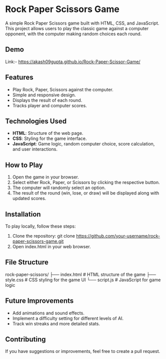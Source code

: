 # Rock Paper Scissors Game

A simple Rock Paper Scissors game built with HTML, CSS, and JavaScript. This project allows users to play the classic game against a computer opponent, with the computer making random choices each round.

## Demo

Link:- https://akash09gupta.github.io/Rock-Paper-Scissor-Game/

## Features

- Play Rock, Paper, Scissors against the computer.
- Simple and responsive design.
- Displays the result of each round.
- Tracks player and computer scores.

## Technologies Used

- **HTML**: Structure of the web page.
- **CSS**: Styling for the game interface.
- **JavaScript**: Game logic, random computer choice, score calculation, and user interactions.

## How to Play

1. Open the game in your browser.
2. Select either Rock, Paper, or Scissors by clicking the respective button.
3. The computer will randomly select an option.
4. The result of the round (win, lose, or draw) will be displayed along with updated scores.

## Installation

To play locally, follow these steps:

1. Clone the repository:
   git clone https://github.com/your-username/rock-paper-scissors-game.git
2. Open index.html in your web browser.

## File Structure

rock-paper-scissors/
├── index.html          # HTML structure of the game
├── style.css           # CSS styling for the game UI
└── script.js           # JavaScript for game logic

## Future Improvements

- Add animations and sound effects.
- Implement a difficulty setting for different levels of AI.
- Track win streaks and more detailed stats.

## Contributing

If you have suggestions or improvements, feel free to create a pull request.
